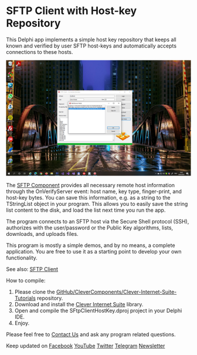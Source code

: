 # SFTP Client with Host-key Repository

This Delphi app implements a simple host key repository that keeps all known and verified by user SFTP host-keys and automatically accepts connections to these hosts.   

![Screenshot](sftp-hostkey-repo.jpg)

The [SFTP Component](https://www.clevercomponents.com/products/inetsuite/sftpclient.asp) provides all necessary remote host information through the OnVerifyServer event: host name, key type, finger-print, and host-key bytes. You can save this information, e.g. as a string to the TStringList object in your program. This allows you to easily save the string list content to the disk, and load the list next time you run the app.   

The program connects to an SFTP host via the Secure Shell protocol (SSH), authorizes with the user/password or the Public Key algorithms, lists, downloads, and uploads files.   

This program is mostly a simple demos, and by no means, a complete application. You are free to use it as a starting point to develop your own functionality.   

See also: [SFTP Client](https://github.com/CleverComponents/Clever-Internet-Suite-Examples/tree/master/Delphi/SFtpClient)

How to compile:   
1. Please clone the [GitHub/CleverComponents/Clever-Internet-Suite-Tutorials](https://github.com/CleverComponents/Clever-Internet-Suite-Tutorials) repository.
2. Download and install the [Clever Internet Suite](https://www.clevercomponents.com/downloads/inetsuite/suitedownload.asp) library.
3. Open and compile the SFtpClientHostKey.dproj project in your Delphi IDE.
4. Enjoy.

Please feel free to [Contact Us](https://www.clevercomponents.com/support/) and ask any program related questions.   

Keep updated on [Facebook](http://www.facebook.com/clevercomponents)   [YouTube](https://www.youtube.com/channel/UC9Si4WNQVSeXQMjdEJ8j1fg)   [Twitter](https://twitter.com/CleverComponent)   [Telegram](https://t.me/clevercomponents)   [Newsletter](https://www.clevercomponents.com/home/maillist.asp)   
